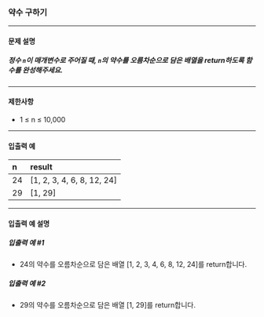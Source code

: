 ### 약수 구하기

***

#### 문제 설명
##### 정수 `n`이 매개변수로 주어질 때, `n`의 약수를 오름차순으로 담은 배열을 return하도록 함수를 완성해주세요.

***

#### 제한사항
* 1 ≤ n ≤ 10,000

***

#### 입출력 예
n	|result                    |
|:--|:--
24	|[1, 2, 3, 4, 6, 8, 12, 24]|
29	|[1, 29]                   |

***

#### 입출력 예 설명
##### 입출력 예 #1
* 24의 약수를 오름차순으로 담은 배열 [1, 2, 3, 4, 6, 8, 12, 24]를 return합니다.

##### 입출력 예 #2
* 29의 약수를 오름차순으로 담은 배열 [1, 29]를 return합니다.
